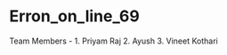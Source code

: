 # Erron_on_line_69
Team Members - 1. Priyam Raj
               2. Ayush
               3. Vineet Kothari
